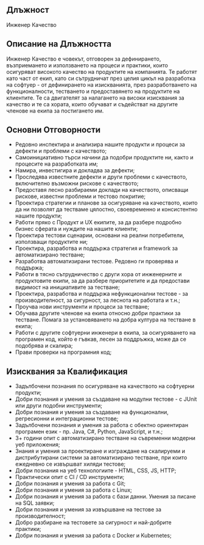 ## Длъжност
Инженер Качество

## Описание на Длъжността
Инженер Качество е човекът, отговорен за дефинирането, възприемането и използването на процеси и практики, които осигуряват високото качество на продуктите на компанията.
Те работят като част от екип, като си сътрудничат през целия цикъл на разработка на софтуер - от дефинирането на изискванията, през разработването на функционалности, тестването и предоставянето на продуктите на клиентите.
Те са двигателят за налагането на високи изисквания за качество и те са хората, които обучават и съдействат на другите членове на екипа за постигането им.

## Основни Отговорности
 - Редовно инспектира и анализира нашите продукти и процеси за дефекти и проблеми с качеството;
 - Самоинициативно търси начини да подобри продуктите ни, както и процесите на разработката им;
 - Намира, инвестигира и докладва за дефекти;
 - Проследява известните дефекти и други проблеми с качеството, включително възможни рискове с качеството;
 - Предоставя лесно разбираеми доклади на качеството, описващи рискове, известни проблеми и тестово покритие;
 - Проектира стратегии и планове за осигуряване на качеството, които да ни позволят да тестваме цялостно, своевременно и консистентно нашите продукти;
 - Работи пряко с Продукт и UX екипите, за да разбере подробно бизнес сферата и нуждите на нашите клиенти;
 - Проектира тестови сценарии, основани на реални потребители, използващи продуктите ни;
 - Проектира, разработва и поддържа стратегия и framework за автоматизирано тестване;
 - Разработва автоматизирани тестове. Редовно ги проверява и поддържа;
 - Работи в тясно сътрудничество с други хора от инженерните и продуктовите екипи, за да разбере приоритетите и да предостави видимост на инициативите за тестване;
 - Проектира, разработва и поддържа нефункционални тестове - за производителност, за сигурност, за леснота на работата и т.н.;
 - Проучва нови инструменти и процеси за тестване;
 - Обучава другите членове на екипа относно добри практики за тестване. Помага за установяването на добра култура на тестване в екипа;
 - Работи с другите софтуерни инженери в екипа, за осигуряването на програмен код, който е гъвкав, лесен за поддръжка, може да се подобрява и скалира;
 - Прави проверки на програмния код;

## Изисквания за Квалификация
 - Задълбочени познания по осигуряване на качеството на софтуерни продукти;
 - Добри познания и умения за създаване на модулни тестове - с JUnit или други подобни инструменти;
 - Добри познания и умения за създаване на  функционални, регресионни и интеграционни тестове;
 - Задълбочени познания и умения за работа с обектно ориентиран програмен език - пр. Java, C#, Python, JavaScript, и т.н.;
 - 3+ години опит с автоматизирано тестване на съвременни модерни уеб приложения;
 - Знания и умения за проектиране и изграждане на скалируеми и дистрибутирани системи за автоматизирано тестване, при които ежедневно се извършват хиляди тестове;
 - Добри познания на уеб технологиите - HTML, CSS, JS, HTTP;
 - Практически опит с CI / CD инструменти;
 - Добри познания и умения за работа с Git;
 - Добри познания и умения за работа с Linux;
 - Добри познания и умения за работа с бази данни. Умения за писане на SQL заявки;
 - Добри познания и умения за извършване на тестове за производителност;
 - Добро разбиране на тестовете за сигурност и най-добрите практики;
 - Добри познания и умения за работа с Docker и Kubernetes;
